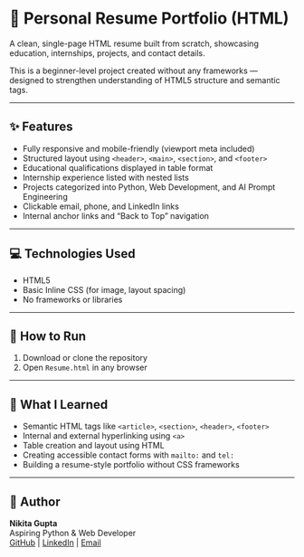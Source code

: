 # 📄 Personal Resume Portfolio (HTML)

A clean, single-page HTML resume built from scratch, showcasing education, internships, projects, and contact details.

This is a beginner-level project created without any frameworks — designed to strengthen understanding of HTML5 structure and semantic tags.

---

## ✨ Features

- Fully responsive and mobile-friendly (viewport meta included)
- Structured layout using `<header>`, `<main>`, `<section>`, and `<footer>`
- Educational qualifications displayed in table format
- Internship experience listed with nested lists
- Projects categorized into Python, Web Development, and AI Prompt Engineering
- Clickable email, phone, and LinkedIn links
- Internal anchor links and “Back to Top” navigation

---

## 💻 Technologies Used

- HTML5
- Basic Inline CSS (for image, layout spacing)
- No frameworks or libraries

---

## 🚀 How to Run

1. Download or clone the repository
2. Open `Resume.html` in any browser

---

## 🧠 What I Learned

- Semantic HTML tags like `<article>`, `<section>`, `<header>`, `<footer>`
- Internal and external hyperlinking using `<a>`
- Table creation and layout using HTML
- Creating accessible contact forms with `mailto:` and `tel:`
- Building a resume-style portfolio without CSS frameworks

---

## 🔗 Author

**Nikita Gupta**  
Aspiring Python & Web Developer  
[GitHub](https://github.com/coder-Nikita) | [LinkedIn](https://www.linkedin.com/in/nikita-gupta-39a56268) | [Email](mailto:Nikii0410@gmail.com)
